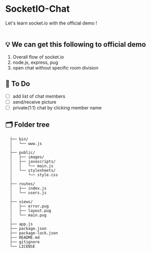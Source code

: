 # SocketIO-Chat
Let's learn socket.io with the official demo !
<br><br>
## 💡 We can get this following to official demo
1. Overall flow of socket.io
2. node.js, express, pug
3. open chat without specific room division
## 📝 To Do
- [ ] add list of chat members
- [ ] send/receive picture
- [ ] private(1:1) chat by clicking member name
## 🗂️ Folder tree
```
  ├── bin/                      
  │   └── www.js                
  │ 
  ├── public/                  
  │   ├── images/        
  │   ├── javascripts/       
  │   │   └── main.js           
  │   └── stylesheets/
  │       └── style.css       
  │   
  ├── routes/               
  │   ├── index.js        
  │   └── users.js            
  │ 
  ├── views/                  
  │   ├── error.pug        
  │   ├── layout.pug            
  │   └── main.pug
  |
  ├── app.js
  ├── package.json
  ├── package-lock.json
  ├── README.md
  ├── gitignore
  └── LICENSE
```

